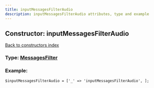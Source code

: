 ```yaml
---
title: inputMessagesFilterAudio
description: inputMessagesFilterAudio attributes, type and example
---
```

## Constructor: inputMessagesFilterAudio  
[Back to constructors index](index.md)






### Type: [MessagesFilter](../types/MessagesFilter.md)


### Example:

```
$inputMessagesFilterAudio = ['_' => 'inputMessagesFilterAudio', ];
```  

